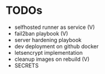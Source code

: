# TODOs
- selfhosted runner as service (V)
- fail2ban playbook (V)
- server hardening playbook
- dev deployment on github docker
- letsencrypt implementation
- cleanup images on rebuild (V)
- SECRETS